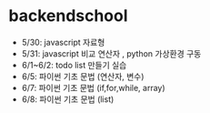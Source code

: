 # backendschool
- 5/30: javascript 자료형
- 5/31: javascript 비교 연산자 , python 가상환경 구동 
- 6/1~6/2: todo list 만들기 실습 
- 6/5: 파이썬 기초 문법 (연산자, 변수)
- 6/7: 파이썬 기초 문법 (if,for,while, array)
- 6/8: 파이썬 기초 문법 (list)